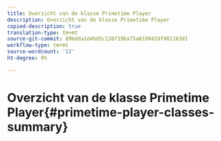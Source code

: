 ```yaml
---
title: Overzicht van de klasse Primetime Player
description: Overzicht van de klasse Primetime Player
copied-description: true
translation-type: tm+mt
source-git-commit: 89bdda1d4bd5c126f19ba75a819942df901183d1
workflow-type: tm+mt
source-wordcount: '12'
ht-degree: 0%

---
```



# Overzicht van de klasse Primetime Player{#primetime-player-classes-summary}
